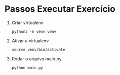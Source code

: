 # Passos Executar Exercício 

1. Criar virtualenv
   ```
   python3 -m venv venv
   ```

2. Ativar a virtualenv

   ```
   source venv/bin/activate
   ```

3. Rodar o arquivo main.py
   ```
   python main.py
   ```
